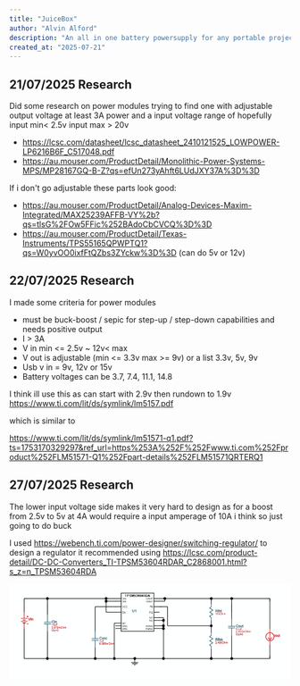 ```yaml
---
title: "JuiceBox"
author: "Alvin Alford"
description: "An all in one battery powersupply for any portable project"
created_at: "2025-07-21"
---
```


## 21/07/2025 Research

Did some research on power modules trying to find one with adjustable output voltage at least 3A power and a input voltage range of hopefully input min< 2.5v input max > 20v

- https://lcsc.com/datasheet/lcsc_datasheet_2410121525_LOWPOWER-LP6216B6F_C517048.pdf
- https://au.mouser.com/ProductDetail/Monolithic-Power-Systems-MPS/MP28167GQ-B-Z?qs=efUn273yAhft6LUdJXY37A%3D%3D

If i don't go adjustable these parts look good:

- https://au.mouser.com/ProductDetail/Analog-Devices-Maxim-Integrated/MAX25239AFFB-VY%2b?qs=tlsG%2FOw5FFic%252BAdoCbCVCQ%3D%3D
- https://au.mouser.com/ProductDetail/Texas-Instruments/TPS55165QPWPTQ1?qs=W0yvOO0ixfFtQZbs3ZYckw%3D%3D (can do 5v or 12v)

## 22/07/2025 Research

I made some criteria for power modules

- must be buck-boost / sepic for step-up / step-down capabilities and needs positive output
- I > 3A
- V in min <= 2.5v ~ 12v< max
- V out is adjustable (min <= 3.3v max >= 9v) or a list 3.3v, 5v, 9v
- Usb v in = 9v, 12v or 15v
- Battery voltages can be 3.7, 7.4, 11.1, 14.8

I think ill use this as can start with 2.9v then rundown to 1.9v
https://www.ti.com/lit/ds/symlink/lm5157.pdf

which is similar to

https://www.ti.com/lit/ds/symlink/lm51571-q1.pdf?ts=1753170329297&ref_url=https%253A%252F%252Fwww.ti.com%252Fproduct%252FLM51571-Q1%252Fpart-details%252FLM51571QRTERQ1

## 27/07/2025 Research

The lower input voltage side makes it very hard to design as for a boost from 2.5v to 5v at 4A would require a input amperage of 10A i think so just going to do buck

I used https://webench.ti.com/power-designer/switching-regulator/ to design a regulator it recommended using https://lcsc.com/product-detail/DC-DC-Converters_TI-TPSM53604RDAR_C2868001.html?s_z=n_TPSM53604RDA

![Schematic for convertor.](images/convertor_schematic.PNG)
